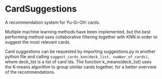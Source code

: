 # CardSuggestions
A recommendation system for Yu-Gi-Oh! cards.

Multiple machine learning methods have been implemented, but the best performing method uses collaborative filtering together with KNN in order to suggest the most relevant cards.

Card suggestions can be requested by importing suggestions.py in another python file and calling ``suggest_cards_knn(deck_list, number_of_cards)``, where deck_list is a list of card ids.
The function k_means(deck_list) uses the K-means algorithm to group similar cards together, for a better overview of the recommendations.
